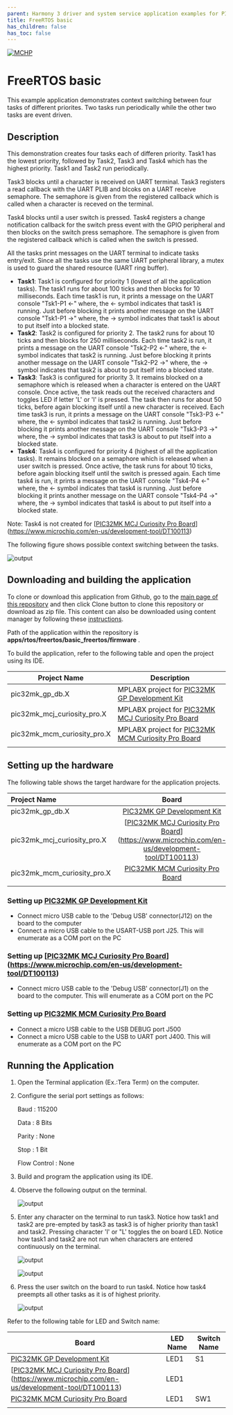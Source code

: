 ```yaml
---
parent: Harmony 3 driver and system service application examples for PIC32MK family
title: FreeRTOS basic 
has_children: false
has_toc: false
---
```


[![MCHP](https://www.microchip.com/ResourcePackages/Microchip/assets/dist/images/logo.png)](https://www.microchip.com)

# FreeRTOS basic

This example application demonstrates context switching between four tasks of different priorites. Two tasks run periodically while the other two tasks are event driven.

## Description

This demonstration creates four tasks each of differen priority. Task1 has the lowest priority, followed by Task2, Task3 and Task4 which has the highest priority. Task1 and Task2 run periodically. 

Task3 blocks until a character is received on UART terminal. Task3 registers a read callback with the UART PLIB and blcoks on a UART receive semaphore. The semaphore is given from the registered callback which is called when a character is receved on the terminal. 

Task4 blocks until a user switch is pressed. Task4 registers a change notification callback for the switch press event with the GPIO peripheral and then blocks on the switch press semaphore. The semaphore is given from the registered callback which is called when the switch is pressed.

All the tasks print messages on the UART terminal to indicate tasks entry/exit. Since all the tasks use the same UART peripheral library, a mutex is used to guard the shared resource (UART ring buffer).


- **Task1**: Task1 is configured for priority 1 (lowest of all the application tasks). The task1 runs for about 100 ticks and then blocks for 10 milliseconds. Each time task1 is run, it prints a message on the UART console "Tsk1-P1 <-" where, the <- symbol indicates that task1 is running. Just before blocking it prints another message on the UART console "Tsk1-P1 ->" where, the -> symbol indicates that task1 is about to put itself into a blocked state.
- **Task2**: Task2 is configured for priority 2. The task2 runs for about 10 ticks and then blocks for 250 milliseconds. Each time task2 is run, it prints a message on the UART console "Tsk2-P2 <-" where, the <- symbol indicates that task2 is running. Just before blocking it prints another message on the UART console "Tsk2-P2 ->" where, the -> symbol indicates that task2 is about to put itself into a blocked state.
- **Task3**: Task3 is configured for priority 3. It remains blocked on a semaphore which is released when a character is entered on the UART console. Once active, the task reads out the received characters and toggles LED if letter 'L' or 'l' is pressed. The task then runs for about 50 ticks, before again blocking itself until a new character is received. Each time task3 is run, it prints a message on the UART console "Tsk3-P3 <-" where, the <- symbol indicates that task2 is running. Just before blocking it prints another message on the UART console "Tsk3-P3 ->" where, the -> symbol indicates that task3 is about to put itself into a blocked state.
- **Task4**: Task4 is configured for priority 4 (highest of all the application tasks). It remains blocked on a semaphore which is released when a user switch is pressed. Once active, the task runs for about 10 ticks, before again blocking itself until the switch is pressed again. Each time task4 is run, it prints a message on the UART console "Tsk4-P4 <-" where, the <- symbol indicates that task4 is running. Just before blocking it prints another message on the UART console "Tsk4-P4 ->" where, the -> symbol indicates that task4 is about to put itself into a blocked state.

Note: Task4 is not created for [[PIC32MK MCJ Curiosity Pro Board](https://www.microchip.com/en-us/development-tool/DT100113)](https://www.microchip.com/en-us/development-tool/DT100113)

The following figure shows possible context switching between the tasks.

   ![output](images/task_switching.png)

## Downloading and building the application

To clone or download this application from Github, go to the [main page of this repository](https://github.com/Microchip-MPLAB-Harmony/core_apps_pic32mk) and then click Clone button to clone this repository or download as zip file.
This content can also be downloaded using content manager by following these [instructions](https://github.com/Microchip-MPLAB-Harmony/contentmanager/wiki).

Path of the application within the repository is **apps/rtos/freertos/basic_freertos/firmware** .

To build the application, refer to the following table and open the project using its IDE.

| Project Name      | Description                                    |
| ----------------- | ---------------------------------------------- |
| pic32mk_gp_db.X | MPLABX project for [PIC32MK GP Development Kit](https://www.microchip.com/developmenttools/ProductDetails/dm320106) |
| pic32mk_mcj_curiosity_pro.X | MPLABX project for [PIC32MK MCJ Curiosity Pro Board](https://www.microchip.com/en-us/development-tool/DT100113) |
| pic32mk_mcm_curiosity_pro.X | MPLABX project for [PIC32MK MCM Curiosity Pro Board](https://www.microchip.com/en-us/development-tool/EV31E34A) |
|||

## Setting up the hardware

The following table shows the target hardware for the application projects.

| Project Name| Board|
|:---------|:---------:|
| pic32mk_gp_db.X | [PIC32MK GP Development Kit](https://www.microchip.com/developmenttools/ProductDetails/dm320106) |
| pic32mk_mcj_curiosity_pro.X | [[PIC32MK MCJ Curiosity Pro Board](https://www.microchip.com/en-us/development-tool/DT100113)](https://www.microchip.com/en-us/development-tool/DT100113) |
| pic32mk_mcm_curiosity_pro.X | [PIC32MK MCM Curiosity Pro Board](https://www.microchip.com/en-us/development-tool/EV31E34A) |
|||

### Setting up [PIC32MK GP Development Kit](https://www.microchip.com/developmenttools/ProductDetails/dm320106)

- Connect micro USB cable to the 'Debug USB' connector(J12) on the board to the computer
- Connect a micro USB cable to the USART-USB port J25. This will enumerate as a COM port on the PC

### Setting up [[PIC32MK MCJ Curiosity Pro Board](https://www.microchip.com/en-us/development-tool/DT100113)](https://www.microchip.com/en-us/development-tool/DT100113)

- Connect micro USB cable to the 'Debug USB' connector(J1) on the board to the computer. This will enumerate as a COM port on the PC

### Setting up [PIC32MK MCM Curiosity Pro Board](https://www.microchip.com/en-us/development-tool/EV31E34A)

- Connect a micro USB cable to the USB DEBUG port J500
- Connect a micro USB cable to the USB to UART port J400. This will enumerate as a COM port on the PC

## Running the Application

1. Open the Terminal application (Ex.:Tera Term) on the computer.
2. Configure the serial port settings as follows:

    Baud : 115200

    Data : 8 Bits
    
    Parity : None
    
    Stop : 1 Bit
    
    Flow Control : None
3. Build and program the application using its IDE.
4. Observe the following output on the terminal.

   ![output](images/output1.png)

5. Enter any character on the terminal to run task3. Notice how task1 and task2 are pre-empted by task3 as task3 is of higher priority than task1 and task2. Pressing character 'l' or "L' toggles the on board LED. Notice how task1 and task2 are not run when characters are entered continuously on the terminal.

   ![output](images/output2.png)

   ![output](images/output2_1.png)

6. Press the user switch on the board to run task4. Notice how task4 preempts all other tasks as it is of highest priority.

   ![output](images/output3.png)


Refer to the following table for LED and Switch name:

| Board | LED Name | Switch Name |
| ----- | -------- | ----------- |
|  [PIC32MK GP Development Kit](https://www.microchip.com/developmenttools/ProductDetails/dm320106) | LED1 | S1 |
|  [[PIC32MK MCJ Curiosity Pro Board](https://www.microchip.com/en-us/development-tool/DT100113)](https://www.microchip.com/en-us/development-tool/DT100113) | LED1 |  |
|  [PIC32MK MCM Curiosity Pro Board](https://www.microchip.com/en-us/development-tool/EV31E34A) | LED1 | SW1 |
|||
